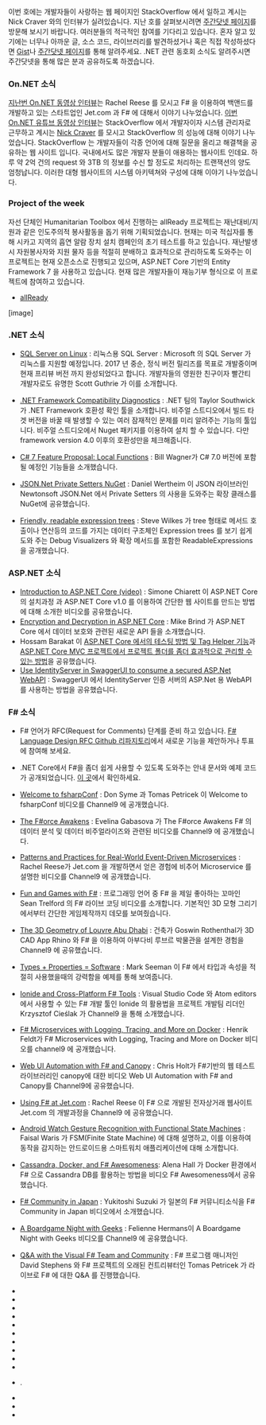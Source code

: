 이번 호에는 개발자들이 사랑하는 웹 페이지인 StackOverflow 에서 일하고 계시는 Nick Craver 와의 인터뷰가 실려있습니다. 지난 호를 살펴보시려면 [주간닷넷 페이지](https://www.facebook.com/jugan.net/)를 방문해 보시기 바랍니다. 여러분들의 적극적인 참여를 기다리고 있습니다. 혼자 알고 있기에는 너무나 아까운 글, 소스 코드, 라이브러리를 발견하셨거나 혹은 직접 작성하셨다면 [Gist](https://gist.github.com/options/e9fc443b8c882157fe4a)나 [주간닷넷 페이지](https://www.facebook.com/jugan.net/)를 통해 알려주세요. .NET 관련 동호회 소식도 알려주시면 주간닷넷을 통해 많은 분과 공유하도록 하겠습니다.

### On.NET 소식
[지난번 On.NET 동영상 인터뷰](https://www.youtube.com/watch?v=4DJWQP2Uxps)는 Rachel Reese 를 모시고 F# 을 이용하여 백앤드를 개발하고 있는 스타트업인 Jet.com 과 F# 에 대해서 이야기 나누었습니다. [이번 On.NET 유튜브 동영상 인터뷰](https://www.youtube.com/watch?v=DJn8-Psznsw)는 StackOverflow 에서 개발자이자 시스템 관리자로 근무하고 계시는 [Nick Craver](http://nickcraver.com/) 를 모시고 StackOverflow 의 성능에 대해 이야기 나누었습니다. StackOverflow 는 개발자들이 각종 언어에 대해 질문을 올리고 해결책을 공유하는 웹 사이트 입니다. 국내에서도 많은 개발자 분들이 애용하는 웹사이트 인데요. 하루 약 2억 건의 request 와 3TB 의 정보를 수신 할 정도로 처리하는 트랜잭션의 양도 엄청납니다. 이러한 대형 웹사이트의 시스템 아키텍쳐와 구성에 대해 이야기 나누었습니다.

### Project of the week
자선 단체인 Humanitarian Toolbox 에서 진행하는 allReady 프로젝트는 재난대비/지원과 같은 인도주의적 봉사활동을 돕기 위해 기획되었습니다. 현재는 미국 적십자를 통해 시카고 지역의 흡연 알람 장치 설치 캠페인의 초기 테스트를 하고 있습니다. 재난발생시 자원봉사자와 지원 물자 등을 적절히 분배하고 효과적으로 관리하도록 도와주는 이 프로젝트는 현재 오픈소스로 진행되고 있으며, ASP.NET Core 기반의 Entity Framework 7 을 사용하고 있습니다. 현재 많은 개발자들이 재능기부 형식으로 이 프로젝트에 참여하고 있습니다.

* [allReady](https://github.com/HTBox/allReady)

[image]

### .NET 소식
*  [SQL Server on Linux](https://blogs.microsoft.com/blog/2016/03/07/announcing-sql-server-on-linux/) : 리눅스용 SQL Server :  Microsoft 의 SQL Server 가 리눅스를 지원할 예정입니다. 2017 년 중순, 정식 버전 릴리즈를 목표로 개발중이며 현재 프리뷰 버전 까지 완성되었다고 합니다. 개발자들의 영원한 친구이자 빨간티 개발자로도 유명한 Scott Guthrie 가 이를 소개합니다.

* [.NET Framework Compatibility Diagnostics](https://blogs.msdn.microsoft.com/dotnet/2016/03/03/net-framework-compatibility-diagnostics/) : .NET 팀의 Taylor Southwick 가 .NET Framework 호환성 확인 툴을 소개합니다. 비주얼 스트디오에서 빌드 타겟 버전을 바꿀 때 발생할 수 있는 여러 잠재적인 문제를 미리 알려주는 기능의 툴입니다. 비주얼 스트디오에서 Nuget 패키지를 이용하여 설치 할 수 있습니다. 다만 framework version 4.0 이후의 호환성만을 체크해줍니다. 

* [C# 7 Feature Proposal: Local Functions](http://thebillwagner.com/Blog/Item/2016-03-02-C7FeatureProposalLocalFunctions) : Bill Wagner가 C# 7.0 버전에 포함 될 예정인 기능들을 소개했습니다. 

* [JSON.Net Private Setters NuGet](http://danielwertheim.se/json-net-private-setters-nuget/) : Daniel Wertheim 이 JSON 라이브러인 Newtonsoft JSON.Net 에서 Private Setters 의 사용을 도와주는 확장 클래스를 NuGet에 공유했습니다.

* [Friendly, readable expression trees](http://geekswithblogs.net/mrsteve/archive/2016/02/29/friendly-readable-expression-trees-debug-visualizer.aspx) : Steve Wilkes 가 tree 형태로 메서드 호출이나 연산등의 코드를 가지는 데이터 구조체인 Expression trees 를 보기 쉽게 도와 주는 Debug Visualizers 와 확장 메서드를 포함한 ReadableExpressions 을 공개했습니다.

### ASP.NET 소식
* [Introduction to ASP.NET Core (video)](http://codeclimber.net.nz/archive/2016/03/04/Introduction-to-ASP-NET-Core-1-0-video.aspx) : Simone Chiarett 이 ASP.NET Core 의 설치과정 과 ASP.NET Core v1.0 를 이용하여 간단한 웹 사이트를 만드는 방법에 대해 소개한 비디오를 공유했습니다. 
* [Encryption and Decryption in ASP.NET Core](http://www.mikesdotnetting.com/article/295/encryption-and-decryption-in-asp-net-core) : Mike Brind 가 ASP.NET Core 에서 데이터 보호와 관련된 새로운 API 들을 소개했습니다.
* Hossam Barakat 이 [ASP.NET Core 에서의 테스팅 방법 및 Tag Helper 기능](http://hossambarakat.net/2016/02/29/unit-testing-asp-net-core-tag-helper/)과 [ASP.NET Core MVC 프로젝트에서 프로젝트 폴더를 좀더 효과적으로 관리할 수 있는 방법](http://hossambarakat.net/2016/02/16/asp-net-core-mvc-feature-folders/)을 공유했습니다.
* [Use IdentityServer in SwaggerUI to consume a secured ASP.Net WebAPI](http://danielwertheim.se/use-identityserver-in-swaggerui-to-consume-a-secured-asp-net-webapi/) : SwaggerUI 에서 IdentityServer 인증 서버의 ASP.Net 용 WebAPI 를 사용하는 방법을 공유했습니다.

### F# 소식

* F# 언어가 RFC(Request for Comments) 단계를 준비 하고 있습니다. [F# Language Design RFC Github 리파지토리](https://github.com/fsharp/FSharpLangDesign)에서 새로운 기능을 제안하거나 투표에 참여해 보세요.

* .NET Core에서 F#을 좀더 쉽게 사용할 수 있도록 도와주는 안내 문서와 예제 코드가 공개되었습니다. [이 곳](https://github.com/enricosada/fsharp-dotnet-cli-samples/wiki/Getting-Started)에서 확인하세요.

* [Welcome to fsharpConf](https://channel9.msdn.com/Events/FSharp-Events/fsharpConf-2016/Welcome-to-fsharpConf) : Don Syme 과 Tomas Petricek 이 Welcome to fsharpConf 비디오를 Channel9 에 공개했습니다.
* [The F#orce Awakens](https://channel9.msdn.com/Events/FSharp-Events/fsharpConf-2016/The-Force-Awakens) : Evelina Gabasova 가 The F#orce Awakens F# 의 데이터 분석 및 데이터 비주얼라이즈와 관련된 비디오를 Channel9 에 공개했습니다.
* [Patterns and Practices for Real-World Event-Driven Microservices](https://channel9.msdn.com/Events/FSharp-Events/fsharpConf-2016/Real-World-Microservices) : Rachel Reese가 Jet.com 을 개발하면서 얻은 경험에 비추어 Microservice 를 설명한 비디오를 Channel9 에 공개했습니다.
* [Fun and Games with F#](https://channel9.msdn.com/Events/FSharp-Events/fsharpConf-2016/DEMO-Fun-and-Games-with-F) : 프로그래밍 언어 중 F# 을 제일 좋아하는 꼬마인 Sean Trelford 의 F# 라이브 코딩 비디오를 소개합니다. 기본적인 3D 모형 그리기에서부터 간단한 게임제작까지 데모를 보여줬습니다.  
* [The 3D Geometry of Louvre Abu Dhabi](https://channel9.msdn.com/Events/FSharp-Events/fsharpConf-2016/The-3D-Geometry-of-Louvre-Abu-Dhabi) : 건축가 Goswin Rothenthal가 3D CAD App Rhino 와 F# 을 이용하여 아부다비 루브르 박물관을 설계한 경험을 Channel9 에 공유했습니다.
* [Types + Properties = Software](https://channel9.msdn.com/Events/FSharp-Events/fsharpConf-2016/Types-Properties-Software) : Mark Seeman 이 F# 에서 타입과 속성을 적절히 사용했을때의 강력함을 예제를 통해 보여줍니다. 
* [Ionide and Cross-Platform F# Tools](https://channel9.msdn.com/Events/FSharp-Events/fsharpConf-2016/DEMO-Ionide--Cross-platform-F-Tools) : Visual Studio Code 와 Atom editors 에서 사용할 수 있는 F# 개발 툴인 Ionide 의 활용법을 프로젝트 개발팀 리더인 Krzysztof Cieślak 가 Channel9 을 통해 소개했습니다.
* [F# Microservices with Logging, Tracing, and More on Docker](https://channel9.msdn.com/Events/FSharp-Events/fsharpConf-2016/F-Microservices-with-Logging-Tracing-and-More-on-Docker) : Henrik Feldt가 F# Microservices with Logging, Tracing and More on Docker 비디오를 channel9 에 공개했습니다.
* [Web UI Automation with F# and Canopy](https://channel9.msdn.com/Events/FSharp-Events/fsharpConf-2016/Web-UI-Automation-with-F-and-canopy) : Chris Holt가 F#기반의 웹 테스트 라이브러리인 canopy에 대한 비디오 Web UI Automation with F# and Canopy를 Channel9에 공유했습니다.
* [Using F# at Jet.com](https://channel9.msdn.com/Events/FSharp-Events/fsharpConf-2016/INTERVIEW-Using-F-at-Jetcom) : Rachel Reese 이 F# 으로 개발된 전자상거래 웹사이트 Jet.com 의 개발과정을 Channel9 에 공유했습니다.
* [Android Watch Gesture Recognition with Functional State Machines](https://channel9.msdn.com/Events/FSharp-Events/fsharpConf-2016/Android-Watch-Gesture-Recognition-with-Functional-State-Machines) : Faisal Waris 가 FSM(Finite State Machine) 에 대해 설명하고, 이를 이용하여 동작을 감지하는 안드로이드용 스마트워치 애플리케이션에 대해 소개합니다.  
* [Cassandra, Docker, and F# Awesomeness](https://channel9.msdn.com/Events/FSharp-Events/fsharpConf-2016/Cassandra-Docker-and-F-Awesomeness): Alena Hall 가 Docker 환경에서 F# 으로 Cassandra DB를 활용하는 방법을 비디오 F# Awesomeness에서 공유했습니다.
* [F# Community in Japan](https://channel9.msdn.com/Events/FSharp-Events/fsharpConf-2016/INTERVIEW-F-Community-in-Japan) : Yukitoshi Suzuki 가 일본의 F# 커뮤니티소식을 F# Community in Japan 비디오에서 소개했습니다.
* [A Boardgame Night with Geeks](https://channel9.msdn.com/Events/FSharp-Events/fsharpConf-2016/A-Boardgame-Night-with-Geeks) : Felienne Hermans이 A Boardgame Night with Geeks 비디오를 Channel9 에 공유했습니다.
* [Q&A with the Visual F# Team and Community](https://channel9.msdn.com/Events/FSharp-Events/fsharpConf-2016/QA-with-the-F-Team-and-Community) : F# 프로그램 매니저인 David Stephens 와 F# 프로젝트의 오래된 컨트리뷰터인 Tomas Petricek 가 라이브로 F# 에 대한 Q&A 를 진행했습니다.

*  

* 

* 

* 
* 
* 

* 

* 

* 

* 

* .

* 

* 


* 